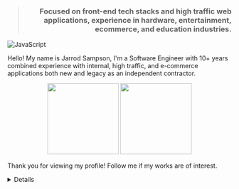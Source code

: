
<blockquote align="right"><h3>Focused on front-end tech stacks and high traffic web applications, experience in hardware, entertainment, ecommerce, and education industries.</h3></blockquote>

![JavaScript](https://badges.aleen42.com/src/javascript.svg)

Hello! My name is Jarrod Sampson, I'm a Software Engineer with 10+ years combined experience with internal, high traffic, and e-commerce applications both new and legacy as an independent contractor.

<p align="center">
<img src="https://github-readme-stats.vercel.app/api/top-langs/?username=jarrodsampson&layout=compact&title_color=58a6ff&text_color=999&bg_color=ffffff00" height="160px" />
<img src="https://github-readme-stats.vercel.app/api?username=jarrodsampson&title_color=58a6ff&text_color=999&icon_color=F7DF1E&bg_color=ffffff00&show_icons=true" height="160px" />
</p>

Thank you for viewing my profile! Follow me if my works are of interest.

<details>
</details>
